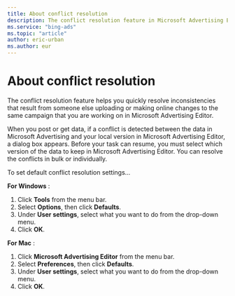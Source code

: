 ```yaml
---
title: About conflict resolution
description: The conflict resolution feature in Microsoft Advertising Editor helps you quickly resolve inconsistencies that result from someone else uploading or making online changes to the same campaign that you are working on.
ms.service: "bing-ads"
ms.topic: "article"
author: eric-urban
ms.author: eur
---
```


# About conflict resolution

The conflict resolution feature helps you quickly resolve inconsistencies that result from someone else uploading or making online changes to the same campaign that you are working on in Microsoft Advertising Editor.

When you post or get data, if a conflict is detected between the data in Microsoft Advertising and your local version in Microsoft Advertising Editor, a dialog box appears. Before your task can resume, you must select which version of the data to keep in Microsoft Advertising Editor. You can resolve the conflicts in bulk or individually.

To set default conflict resolution settings...

**For Windows** :

1. Click **Tools** from the menu bar.
1. Select **Options**, then click **Defaults**.
1. Under **User settings**, select what you want to do from the drop-down menu.
1. Click **OK**.

**For Mac** :

1. Click **Microsoft Advertising Editor** from the menu bar.
1. Select **Preferences**, then click **Defaults**.
1. Under **User settings**, select what you want to do from the drop-down menu.
1. Click **OK**.


